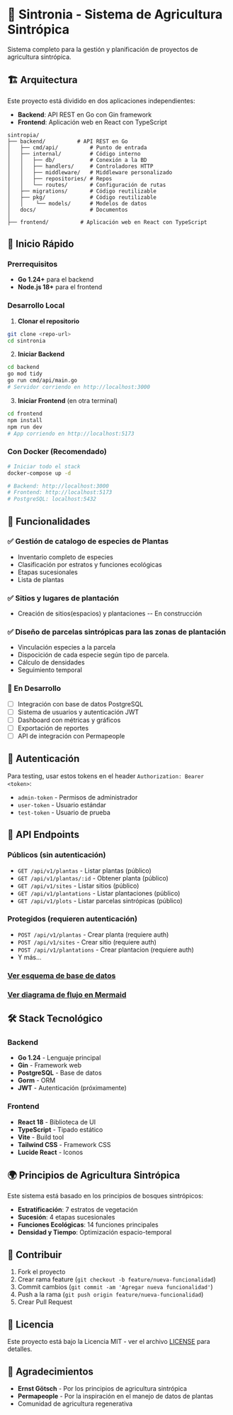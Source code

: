 # 🌱 Sintronia - Sistema de Agricultura Sintrópica

Sistema completo para la gestión y planificación de proyectos de agricultura sintrópica.

## 🏗️ Arquitectura

Este proyecto está dividido en dos aplicaciones independientes:

- **Backend**: API REST en Go con Gin framework
- **Frontend**: Aplicación web en React con TypeScript

```
sintropia/
├── backend/          # API REST en Go
│   ├── cmd/api/          # Punto de entrada
│   ├── internal/         # Código interno
│   │   ├── db/           # Conexión a la BD
│   │   ├── handlers/     # Controladores HTTP
│   │   ├── middleware/   # Middleware personalizado
│   │   ├── repositories/ # Repos
│   │   └── routes/       # Configuración de rutas
│   ├── migrations/       # Código reutilizable
│   ├── pkg/              # Código reutilizable
│   │    └── models/      # Modelos de datos
│   docs/                 # Documentos
│
├── frontend/          # Aplicación web en React con TypeScript
```

## 🚀 Inicio Rápido

### Prerrequisitos
- **Go 1.24+** para el backend
- **Node.js 18+** para el frontend

### Desarrollo Local

1. **Clonar el repositorio**
```bash
git clone <repo-url>
cd sintronia
```

2. **Iniciar Backend**
```bash
cd backend
go mod tidy
go run cmd/api/main.go
# Servidor corriendo en http://localhost:3000
```

3. **Iniciar Frontend** (en otra terminal)
```bash
cd frontend
npm install
npm run dev
# App corriendo en http://localhost:5173
```

### Con Docker (Recomendado)

```bash
# Iniciar todo el stack
docker-compose up -d

# Backend: http://localhost:3000
# Frontend: http://localhost:5173
# PostgreSQL: localhost:5432
```

## 🌿 Funcionalidades

### ✅ Gestión de catalogo de especies de Plantas
- Inventario completo de especies
- Clasificación por estratos y funciones ecológicas
- Etapas sucesionales
- Lista de plantas

### ✅ Sitios y lugares de plantación
- Creación de sitios(espacios) y plantaciones    -- En construcción

### ✅ Diseño de parcelas sintrópicas para las zonas de plantación
- Vinculación especies a la parcela 
- Dispocición de cada especie según tipo de parcela.
- Cálculo de densidades
- Seguimiento temporal

### 🔄 En Desarrollo
- [ ] Integración con base de datos PostgreSQL
- [ ] Sistema de usuarios y autenticación JWT
- [ ] Dashboard con métricas y gráficos
- [ ] Exportación de reportes
- [ ] API de integración con Permapeople

## 🔐 Autenticación

Para testing, usar estos tokens en el header `Authorization: Bearer <token>`:

- `admin-token` - Permisos de administrador
- `user-token` - Usuario estándar
- `test-token` - Usuario de prueba

## 📡 API Endpoints

### Públicos (sin autenticación)
- `GET /api/v1/plantas` - Listar plantas (público)
- `GET /api/v1/plantas/:id` - Obtener planta (público)
- `GET /api/v1/sites` - Listar sitios (público)
- `GET /api/v1/plantations` - Listar plantaciones (público)
- `GET /api/v1/plots` - Listar parcelas sintrópicas (público)

### Protegidos (requieren autenticación)
- `POST /api/v1/plantas` - Crear planta (requiere auth)
- `POST /api/v1/sites` - Crear sitio (requiere auth)
- `POST /api/v1/plantations` - Crear plantacion (requiere auth)
- Y más...

###  [Ver esquema de base de datos](docs/database-schema-v2.md)


###  [Ver diagrama de flujo en Mermaid](docs/mermaid-diagram.md)

## 🛠️ Stack Tecnológico

### Backend
- **Go 1.24** - Lenguaje principal
- **Gin** - Framework web
- **PostgreSQL** - Base de datos 
- **Gorm** - ORM
- **JWT** - Autenticación (próximamente)

### Frontend
- **React 18** - Biblioteca de UI
- **TypeScript** - Tipado estático
- **Vite** - Build tool
- **Tailwind CSS** - Framework CSS
- **Lucide React** - Iconos

## 🌍 Principios de Agricultura Sintrópica

Este sistema está basado en los principios de bosques sintrópicos:

- **Estratificación**: 7 estratos de vegetación
- **Sucesión**: 4 etapas sucesionales
- **Funciones Ecológicas**: 14 funciones principales
- **Densidad y Tiempo**: Optimización espacio-temporal

## 🤝 Contribuir

1. Fork el proyecto
2. Crear rama feature (`git checkout -b feature/nueva-funcionalidad`)
3. Commit cambios (`git commit -am 'Agregar nueva funcionalidad'`)
4. Push a la rama (`git push origin feature/nueva-funcionalidad`)
5. Crear Pull Request

## 📄 Licencia

Este proyecto está bajo la Licencia MIT - ver el archivo [LICENSE](LICENSE) para detalles.

## 🙏 Agradecimientos

- **Ernst Götsch** - Por los principios de agricultura sintrópica
- **Permapeople** - Por la inspiración en el manejo de datos de plantas
- Comunidad de agricultura regenerativa